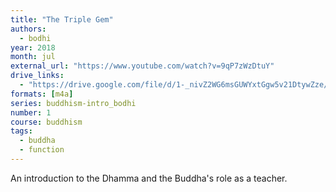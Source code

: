 ```yaml
---
title: "The Triple Gem"
authors:
  - bodhi
year: 2018
month: jul
external_url: "https://www.youtube.com/watch?v=9qP7zWzDtuY"
drive_links:
  - "https://drive.google.com/file/d/1-_nivZ2WG6msGUWYxtGgw5v21DtywZze/view?usp=drivesdk"
formats: [m4a]
series: buddhism-intro_bodhi
number: 1
course: buddhism
tags:
  - buddha
  - function
---
```


An introduction to the Dhamma and the Buddha's role as a teacher.

